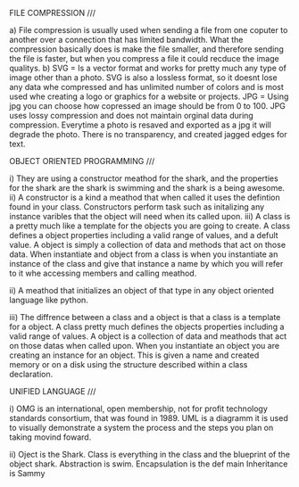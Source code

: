 FILE COMPRESSION ///

a) File compression is usually used when sending a file from one coputer to another over a connection that has limited bandwidth. What the compression basically does is make the file smaller, and therefore sending the file is faster, but when you compress a file it could recduce the image qualitys. 
b) SVG = Is a vector format and works for pretty much any type of image other than a photo. SVG is also a lossless format, so it doesnt lose any data whe compressed and has unlimited number of colors and is most used whe creating a logo or graphics for a website or projects.
JPG = Using jpg you can choose how copressed an image should be from 0 to 100. JPG uses lossy compression and does not maintain orginal data during compression. Everytime a photo is resaved and exported as a jpg it will degrade the photo. There is no transparency, and created jagged edges for text. 

OBJECT ORIENTED PROGRAMMING ///

i) They are using a constructor meathod for the shark, and the properties for the shark are the shark is swimming and the shark is a being awesome. 
ii) A constructor is a kind a meathod that when called it uses the defintion found in your class. Constructors perform task such as initalizing any instance varibles that the object will need when its called upon. 
iii) A class is a pretty much like a template for the objects you are going to create. A class defines a object properties including a valid range of values, and a defult value. A object is simply a collection of data and methods that act on those data. When instantiate and object from a class is when you instantiate an instance of the class and give that instance a name by which you will refer to it whe accessing members and calling meathod. 

ii) A meathod that initializes an object of that type in any object oriented language like python. 

iii) The diffrence between a class and a object is that a class is a template for a object. A class pretty much defines the objects properties including a valid range of values. A object is a collection of data and meathods that act on those datas when called upon. When you instantiate an object you are creating an instance for an object. This is given a name and created memory or on a disk using the structure described within a class declaration. 

UNIFIED LANGUAGE ///

i) OMG is an international, open membership, not for profit technology standards consortium, that was found in 1989.
UML is a diagramm it is used to visually demonstrate a system the process and the steps you plan on taking movind foward. 

ii) Oject is the Shark.
Class is everything in the class and the blueprint of the object shark.
Abstraction is swim.
Encapsulation is the def main
Inheritance is Sammy


